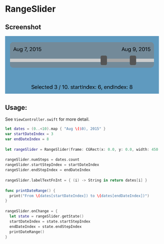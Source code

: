 # RangeSlider
## Screenshot
![screenshot.png](https://github.com/lge88/RangeSlider/blob/master/screenshot.png)
## Usage:
See `ViewController.swift` for more detail.

```swift
let dates = (0..<10).map { "Aug \($0), 2015" }
var startDateIndex = 3
var endDateIndex = 8

let rangeSlider = RangeSlider(frame: CGRect(x: 0.0, y: 0.0, width: 450.0, height: 80.0))

rangeSlider.numSteps = dates.count
rangeSlider.startStepIndex = startDateIndex
rangeSlider.endStepIndex = endDateIndex

rangeSlider.labelTextFnInt = { (i) -> String in return dates[i] }

func printDateRange() {
  print("From \(dates[startDateIndex]) to \(dates[endDateIndex])")
}

rangeSlider.onChange = {
  let state = rangeSlider.getState()
  startDateIndex = state.startStepIndex
  endDateIndex = state.endStepIndex
  printDateRange()
}
```
